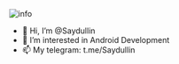 <img src="https://github-stats-alpha.vercel.app/api?username=saydullin&cc=14233A&tc=fff&ic=6666FF&bc=0000" alt="info" />

- 👋 Hi, I’m @Saydullin
- 👀 I’m interested in Android Development
- 📫 My telegram: t.me/Saydullin

<!---
Saydullin/Saydullin is a ✨ special ✨ repository because its `README.md` (this file) appears on your GitHub profile.
You can click the Preview link to take a look at your changes.
--->
